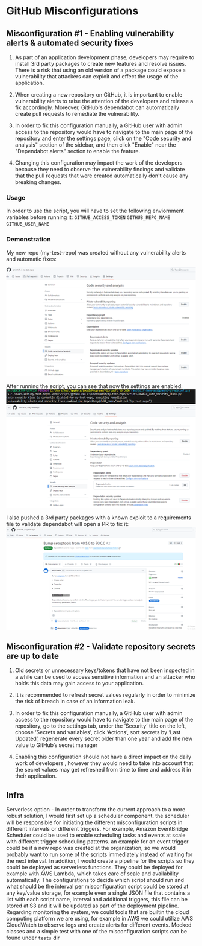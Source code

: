 
# GitHub Misconfigurations

## Misconfiguration #1 - Enabling vulnerability alerts & automated security fixes
1. As part of an application development phase, developers may require to install 3rd party packages to create new features and resolve issues. There is a risk that using an old version of a package could expose a vulnerability that attackers can exploit and effect the usage of the application.

2. When creating a new repository on GitHub, it is important to enable vulnerability alerts to raise the attention of the developers and release a fix accordingly. Moreover, GitHub's dependabot can automatically create pull requests to remediate the vulnerability.

3. In order to fix this configuration manually, a GitHub user with admin access to the repository would have to navigate to the main page of the repository and enter the settings page, click on the "Code security and analysis" section of the sidebar, and then click "Enable" near the "Dependabot alerts" section to enable the feature.

4. Changing this configuration may impact the work of the developers because they need to observe the vulnerability findings and validate that the pull requests that were created automatically don't cause any breaking changes.

### Usage
In order to use the script, you will have to set the following enviornment variables before running it:
`GITHUB_ACCESS_TOKEN`
`GITHUB_REPO_NAME`
`GITHUB_USER_NAME`

### Demonstration
My new repo (my-test-repo) was created without any vulnerability alerts and automatic fixes:

![alt text](images/image.png)

After running the script, you can see that now the settings are enabled:
![alt text](images/image-1.png)
![alt text](images/image-2.png)


I also pushed a 3rd party packages with a known exploit to a requirements file to validate dependabot will open a PR to fix it:
![alt text](images/image-3.png)


## Misconfiguration #2 - Validate repository secrets are up to date

1. Old secrets or unnecessary keys/tokens that have not been inspected in a while can be used to access sensitive information and an attacker who holds this data may gain access to your application.

2. It is recommended to refresh secret values regularly in order to minimize the risk of breach in case of an information leak.

3. In order to fix this configuration manually, a GitHub user with admin access to the repository would have to navigate to the main page of the repository, go to the settings tab, under the ‘Security’ title on the left, choose ‘Secrets and variables’, click ‘Actions’, sort secrets by ‘Last Updated’, regenerate every secret older than one year and add the new value to GitHub’s secret manager

4. Enabling this configuration should not have a direct impact on the daily work of developers , however they would need to take into account that the secret values may get refreshed from time to time and address it in their application.

## Infra

Serverless option - In order to transform the current approach to a more robust solution, I would first set up a scheduler component. the scheduler will be responsible for initiating the different misconfiguration scripts in different intervals or different triggers. For example, Amazon EventBridge Scheduler could be used to enable scheduling tasks and events at scale with different trigger scheduling patterns. an example for an event trigger could be if a new repo was created at the organization, so we would probably want to run some of the scripts immediately instead of waiting for the next interval.
In addition, I would create a pipeline for the scripts so they could be deployed as serverless functions. They could be deployed for example with AWS Lambda, which takes care of scale and availability automatically. The configurations to decide which script should run and what should be the interval per misconfiguration script could be stored at any key/value storage, for example even a single JSON file that contains a list with each script name, interval and additional triggers, this file can be stored at S3 and it will be updated as part of the deployment pipeline. Regarding monitoring the system, we could tools that are builtin the cloud computing platform we are using, for example in AWS we could utilize AWS CloudWatch to observe logs and create alerts for different events.
Mocked classes and a simple test with one of the misconfiguration scripts can be found under `tests` dir
